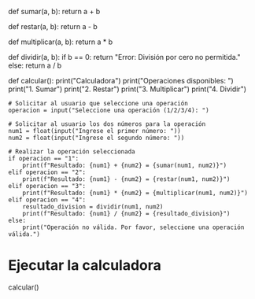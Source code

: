 def sumar(a, b):
    return a + b

def restar(a, b):
    return a - b

def multiplicar(a, b):
    return a * b

def dividir(a, b):
    if b == 0:
        return "Error: División por cero no permitida."
    else:
        return a / b

def calcular():
    print("Calculadora")
    print("Operaciones disponibles: ")
    print("1. Sumar")
    print("2. Restar")
    print("3. Multiplicar")
    print("4. Dividir")
    
    # Solicitar al usuario que seleccione una operación
    operacion = input("Seleccione una operación (1/2/3/4): ")

    # Solicitar al usuario los dos números para la operación
    num1 = float(input("Ingrese el primer número: "))
    num2 = float(input("Ingrese el segundo número: "))

    # Realizar la operación seleccionada
    if operacion == "1":
        print(f"Resultado: {num1} + {num2} = {sumar(num1, num2)}")
    elif operacion == "2":
        print(f"Resultado: {num1} - {num2} = {restar(num1, num2)}")
    elif operacion == "3":
        print(f"Resultado: {num1} * {num2} = {multiplicar(num1, num2)}")
    elif operacion == "4":
        resultado_division = dividir(num1, num2)
        print(f"Resultado: {num1} / {num2} = {resultado_division}")
    else:
        print("Operación no válida. Por favor, seleccione una operación válida.")

# Ejecutar la calculadora
calcular()

